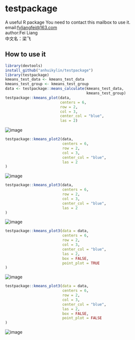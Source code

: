 # testpackage
A useful R package
You need to contact this mailbox to use it.<br/>
email:fyliangfei@163.com<br/>
author:Fei Liang<br/>
中文名：梁飞
## How to use it
```r
library(devtools)
install_github("anhuikylin/testpackage")
library(testpackage)
kmeans_test_data <- kmeans_test_data
kmeans_test_group <- kmeans_test_group
data <- testpackage::means_calculate(kmeans_test_data,
                                     kmeans_test_group)
testpackage::kmeans_plot(data,
                         centers = 6,
                         row = 2,
                         col = 3,
                         center_col = "blue",
                         las = 2)
```
![image](https://user-images.githubusercontent.com/103125590/200128123-e66dc16e-d660-40df-b96d-ba1606e1a2fb.png)

```r
testpackage::kmeans_plot2(data,
                          centers = 6,
                          row = 2,
                          col = 3,
                          center_col = "blue",
                          las = 2
)
```
![image](https://user-images.githubusercontent.com/103125590/200128145-d3e69b1a-08c0-4968-8178-bca89ed8d5ae.png)

```r
testpackage::kmeans_plot3(data,
                          centers = 6,
                          row = 2,
                          col = 3,
                          center_col = "blue",
                          las = 2
)
```
![image](https://user-images.githubusercontent.com/103125590/200128157-483bedc4-75ab-489d-a51a-4a923fc67397.png)

```r
testpackage::kmeans_plot3(data = data,
                          centers = 6,
                          row = 2,
                          col = 3,
                          center_col = "blue",
                          las = 2,
                          box = FALSE,
                          point_plot = TRUE
)
```
![image](https://user-images.githubusercontent.com/103125590/200128173-d4436813-b3b8-4cfa-ab78-55ef31f357ed.png)

```r
testpackage::kmeans_plot3(data = data,
                          centers = 6,
                          row = 2,
                          col = 3,
                          center_col = "blue",
                          las = 2,
                          box = FALSE,
                          point_plot = FALSE
)
```
![image](https://user-images.githubusercontent.com/103125590/200128184-2338da76-dcfd-4de6-b2ad-0c37812ef8a7.png)


